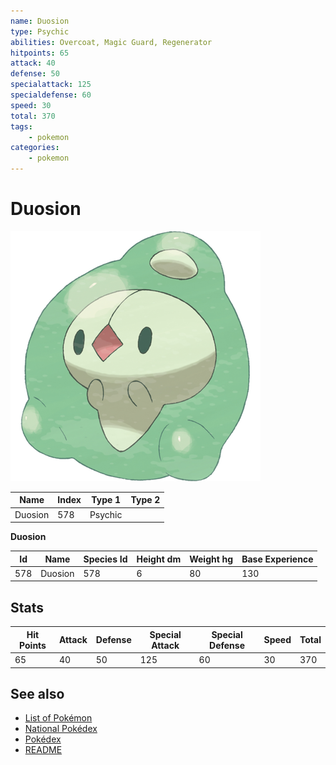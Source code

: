 ```yaml
---
name: Duosion
type: Psychic
abilities: Overcoat, Magic Guard, Regenerator
hitpoints: 65
attack: 40
defense: 50
specialattack: 125
specialdefense: 60
speed: 30
total: 370
tags:
    - pokemon
categories:
    - pokemon
---
```


# Duosion


![Duosion](images/578.png)

| **Name** | **Index** | **Type 1** | **Type 2** |
|----|----|----|----|
| Duosion | 578 | Psychic  |  |

**Duosion** 




| **Id** | **Name** | **Species Id** | **Height dm** | **Weight hg** | **Base Experience** |
|--------|----------|----------------|------------|------------|---------------------|
| 578 | Duosion | 578 | 6 | 80 | 130 |



## Stats

| **Hit Points** | **Attack** | **Defense** | **Special Attack** | **Special Defense** | **Speed** | **Total** |
|----------------|------------|-------------|--------------------|---------------------|-----------|-----------|
| 65 | 40 | 50 | 125 | 60 | 30 | 370 |

## See also

- [List of Pokémon](../pokemon.md)
- [National Pokédex](../national_pokedex.md)
- [Pokédex](../pokedex.md)
- [README](../README.md)
